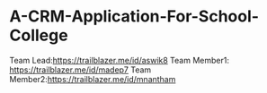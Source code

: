 # A-CRM-Application-For-School-College

Team Lead:https://trailblazer.me/id/aswik8 
Team Member1: https://trailblazer.me/id/madep7
Team Member2:https://trailblazer.me/id/mnantham

